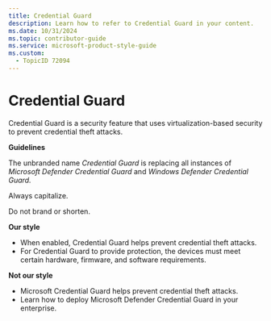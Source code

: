 ```yaml
---
title: Credential Guard
description: Learn how to refer to Credential Guard in your content.
ms.date: 10/31/2024
ms.topic: contributor-guide
ms.service: microsoft-product-style-guide
ms.custom:
  - TopicID 72094
---
```



# Credential Guard

Credential Guard is a security feature that uses virtualization-based security to prevent credential theft attacks.

**Guidelines**

The unbranded name _Credential Guard_ is replacing all instances of _Microsoft Defender Credential Guard_ and _Windows Defender Credential Guard._

Always capitalize.

Do not brand or shorten.

**Our style**  

- When enabled, Credential Guard helps prevent credential theft attacks.
- For Credential Guard to provide protection, the devices must meet certain hardware, firmware, and software requirements.

**Not our style**

- Microsoft Credential Guard helps prevent credential theft attacks.
- Learn how to deploy Microsoft Defender Credential Guard in your enterprise.

